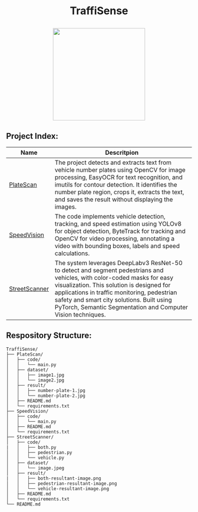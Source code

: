 <h1 align="center">TraffiSense</h1>
<p align="center" style="margin-top:30px;">
  <img src="https://github.com/user-attachments/assets/7c28ee29-4ee0-44c0-8ee9-43076d6c53b0" height="250cm"/>
</p>

## Project Index:
| Name | Descritpion |
|------|-------------|
| [PlateScan](https://github.com/kr1shnasomani/TraffiSense/tree/main/PlateScan) | The project detects and extracts text from vehicle number plates using OpenCV for image processing, EasyOCR for text recognition, and imutils for contour detection. It identifies the number plate region, crops it, extracts the text, and saves the result without displaying the images. |
| [SpeedVision](https://github.com/kr1shnasomani/TraffiSense/tree/main/SpeedVision) | The code implements vehicle detection, tracking, and speed estimation using YOLOv8 for object detection, ByteTrack for tracking and OpenCV for video processing, annotating a video with bounding boxes, labels and speed calculations. |
| [StreetScanner](https://github.com/kr1shnasomani/TraffiSense/tree/main/StreetScanner) | The system leverages DeepLabv3 ResNet-50 to detect and segment pedestrians and vehicles, with color-coded masks for easy visualization. This solution is designed for applications in traffic monitoring, pedestrian safety and smart city solutions. Built using PyTorch, Semantic Segmentation and Computer Vision techniques. |


## Respository Structure:
```
TraffiSense/
├── PlateScan/
│   ├── code/
│   │   └── main.py
│   ├── dataset/
│   │   ├── image1.jpg
│   │   └── image2.jpg
│   ├── result/
│   │   ├── number-plate-1.jpg
│   │   └── number-plate-2.jpg
│   ├── README.md
│   └── requirements.txt
├── SpeedVision/
│   ├── code/
│   │   └── main.py
│   ├── README.md
│   └── requirements.txt
├── StreetScanner/
│   ├── code/
|   │   ├── both.py
│   │   ├── pedestrian.py
│   │   └── vehicle.py
│   ├── dataset/
│   │   └── image.jpeg
│   ├── result/
|   │   ├── both-resultant-image.png
│   │   ├── pedestrian-resultant-image.png
│   │   └── vehicle-resultant-image.png
│   ├── README.md
│   └── requirements.txt
└── README.md
```
